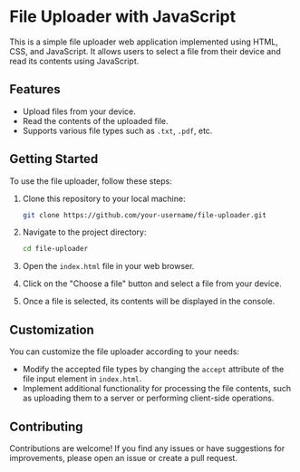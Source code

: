# File Uploader with JavaScript

This is a simple file uploader web application implemented using HTML, CSS, and JavaScript. It allows users to select a file from their device and read its contents using JavaScript.

## Features

- Upload files from your device.
- Read the contents of the uploaded file.
- Supports various file types such as `.txt`, `.pdf`, etc.

## Getting Started

To use the file uploader, follow these steps:

1. Clone this repository to your local machine:

    ```bash
    git clone https://github.com/your-username/file-uploader.git
    ```

2. Navigate to the project directory:

    ```bash
    cd file-uploader
    ```

3. Open the `index.html` file in your web browser.

4. Click on the "Choose a file" button and select a file from your device.

5. Once a file is selected, its contents will be displayed in the console.

## Customization

You can customize the file uploader according to your needs:

- Modify the accepted file types by changing the `accept` attribute of the file input element in `index.html`.
- Implement additional functionality for processing the file contents, such as uploading them to a server or performing client-side operations.

## Contributing

Contributions are welcome! If you find any issues or have suggestions for improvements, please open an issue or create a pull request.

